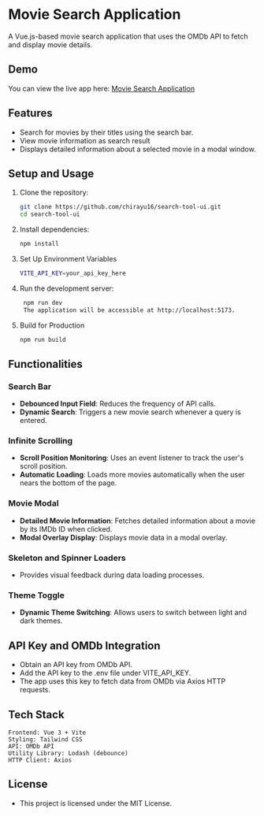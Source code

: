 # Movie Search Application

A Vue.js-based movie search application that uses the OMDb API to fetch and display movie details.

## Demo
You can view the live app here: [Movie Search Application ](https://search-tool-ui.netlify.app/)


## Features
- Search for movies by their titles using the search bar.
- View movie information as search result
- Displays detailed information about a selected movie in a modal window.

## Setup and Usage

1. Clone the repository:
   ```bash
   git clone https://github.com/chirayu16/search-tool-ui.git
   cd search-tool-ui
2. Install dependencies:
   ```bash
   npm install
3. Set Up Environment Variables
   ```bash
   VITE_API_KEY=your_api_key_here
4. Run the development server:
   ```bash
    npm run dev
    The application will be accessible at http://localhost:5173.
5.  Build for Production
    ```bash
    npm run build
    
## Functionalities

### Search Bar
- **Debounced Input Field**: Reduces the frequency of API calls.
- **Dynamic Search**: Triggers a new movie search whenever a query is entered.

### Infinite Scrolling
- **Scroll Position Monitoring**: Uses an event listener to track the user's scroll position.
- **Automatic Loading**: Loads more movies automatically when the user nears the bottom of the page.

### Movie Modal
- **Detailed Movie Information**: Fetches detailed information about a movie by its IMDb ID when clicked.
- **Modal Overlay Display**: Displays movie data in a modal overlay.

### Skeleton and Spinner Loaders
- Provides visual feedback during data loading processes.

### Theme Toggle
- **Dynamic Theme Switching**: Allows users to switch between light and dark themes.
  
## API Key and OMDb Integration
  - Obtain an API key from OMDb API.
  - Add the API key to the .env file under VITE_API_KEY.
  - The app uses this key to fetch data from OMDb via Axios HTTP requests.
    
## Tech Stack
    Frontend: Vue 3 + Vite
    Styling: Tailwind CSS
    API: OMDb API
    Utility Library: Lodash (debounce)
    HTTP Client: Axios

## License
- This project is licensed under the MIT License.
